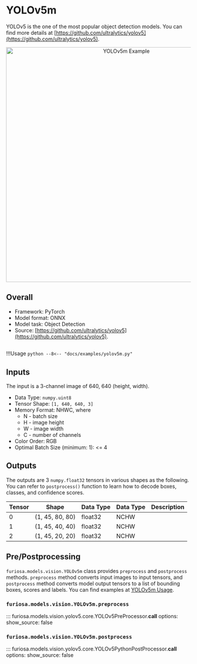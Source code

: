 # YOLOv5m

YOLOv5 is the one of the most popular object detection models.
You can find more details at [https://github.com/ultralytics/yolov5](https://github.com/ultralytics/yolov5).

<div align="center">
    <img src="../../images/yolov5m_demo.jpg" title="YOLOv5m Example" width="640" />
</div>

## Overall
* Framework: PyTorch
* Model format: ONNX
* Model task: Object Detection
* Source: [https://github.com/ultralytics/yolov5](https://github.com/ultralytics/yolov5).

## <a name="YOLOv5m_Usage"></a>
!!!Usage
    ```python
    --8<-- "docs/examples/yolov5m.py"
    ```

## Inputs
The input is a 3-channel image of 640, 640 (height, width).

* Data Type: `numpy.uint8`
* Tensor Shape: `[1, 640, 640, 3]`
* Memory Format: NHWC, where
    * N - batch size
    * H - image height
    * W - image width
    * C - number of channels
* Color Order: RGB
* Optimal Batch Size (minimum: 1): <= 4

## Outputs
The outputs are 3 `numpy.float32` tensors in various shapes as the following.
You can refer to `postprocess()` function to learn how to decode boxes, classes, and confidence scores.

| Tensor | Shape             | Data Type | Data Type | Description |
|--------|-------------------|-----------|-----------|-------------|
| 0      | (1, 45, 80, 80)   | float32   | NCHW      |             |
| 1      | (1, 45, 40, 40)   | float32   | NCHW      |             |
| 2      | (1, 45, 20, 20)   | float32   | NCHW      |             |

## Pre/Postprocessing
`furiosa.models.vision.YOLOv5m` class provides `preprocess` and `postprocess` methods.
`preprocess` method converts input images to input tensors, and `postprocess` method converts
model output tensors to a list of bounding boxes, scores and labels.
You can find examples at [YOLOv5m Usage](#YOLOv5m_Usage).

### `furiosa.models.vision.YOLOv5m.preprocess`
::: furiosa.models.vision.yolov5.core.YOLOv5PreProcessor.__call__
    options:
        show_source: false

### `furiosa.models.vision.YOLOv5m.postprocess`
::: furiosa.models.vision.yolov5.core.YOLOv5PythonPostProcessor.__call__
    options:
        show_source: false

